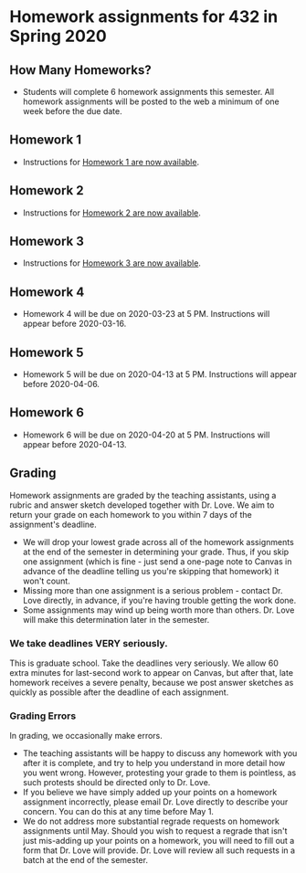 # Homework assignments for 432 in Spring 2020

## How Many Homeworks?

- Students will complete 6 homework assignments this semester. All homework assignments will be posted to the web a minimum of one week before the due date.

## Homework 1

- Instructions for [Homework 1 are now available](https://github.com/THOMASELOVE/2020-432/tree/master/homework/hw01).

## Homework 2

- Instructions for [Homework 2 are now available](https://github.com/THOMASELOVE/2020-432/tree/master/homework/hw02).

## Homework 3

- Instructions for [Homework 3 are now available](https://github.com/THOMASELOVE/2020-432/tree/master/homework/hw03).

## Homework 4

- Homework 4 will be due on 2020-03-23 at 5 PM. Instructions will appear before 2020-03-16.

## Homework 5

- Homework 5 will be due on 2020-04-13 at 5 PM. Instructions will appear before 2020-04-06.

## Homework 6

- Homework 6 will be due on 2020-04-20 at 5 PM. Instructions will appear before 2020-04-13.

## Grading

Homework assignments are graded by the teaching assistants, using a rubric and answer sketch developed together with Dr. Love. We aim to return your grade on each homework to you within 7 days of the assignment's deadline. 

- We will drop your lowest grade across all of the homework assignments at the end of the semester in determining your grade. Thus, if you skip one assignment (which is fine - just send a one-page note to Canvas in advance of the deadline telling us you're skipping that homework) it won't count.
- Missing more than one assignment is a serious problem - contact Dr. Love directly, in advance, if you're having trouble getting the work done.
- Some assignments may wind up being worth more than others. Dr. Love will make this determination later in the semester.

### We take deadlines VERY seriously.

This is graduate school. Take the deadlines very seriously. We allow 60 extra minutes for last-second work to appear on Canvas, but after that, late homework receives a severe penalty, because we post answer sketches as quickly as possible after the deadline of each assignment.

### Grading Errors

In grading, we occasionally make errors.

- The teaching assistants will be happy to discuss any homework with you after it is complete, and try to help you understand in more detail how you went wrong. However, protesting your grade to them is pointless, as such protests should be directed only to Dr. Love. 
- If you believe we have simply added up your points on a homework assignment incorrectly, please email Dr. Love directly to describe your concern. You can do this at any time before May 1.
- We do not address more substantial regrade requests on homework assignments until May. Should you wish to request a regrade that isn't just mis-adding up your points on a homework, you will need to fill out a form that Dr. Love will provide. Dr. Love will review all such requests in a batch at the end of the semester.
